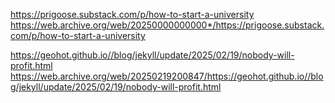 https://prigoose.substack.com/p/how-to-start-a-university
https://web.archive.org/web/20250000000000*/https://prigoose.substack.com/p/how-to-start-a-university

https://geohot.github.io//blog/jekyll/update/2025/02/19/nobody-will-profit.html
https://web.archive.org/web/20250219200847/https://geohot.github.io//blog/jekyll/update/2025/02/19/nobody-will-profit.html
